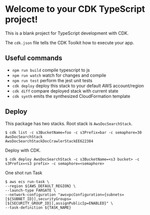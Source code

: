 # Welcome to your CDK TypeScript project!

This is a blank project for TypeScript development with CDK.

The `cdk.json` file tells the CDK Toolkit how to execute your app.

## Useful commands

 * `npm run build`   compile typescript to js
 * `npm run watch`   watch for changes and compile
 * `npm run test`    perform the jest unit tests
 * `cdk deploy`      deploy this stack to your default AWS account/region
 * `cdk diff`        compare deployed stack with current state
 * `cdk synth`       emits the synthesized CloudFormation template


## Deploy
This package has two stacks. Root stack is `AwsDocSearchStack`.
```shell
$ cdk list -c s3BucketName=foo -c s3Prefix=bar -c semaphore=30
AwsDocSearchStack
AwsDocSearchStackDocCrawlerStackEE622384
```

Deploy with CDK.
```shell
$ cdk deploy AwsDocSearchStack -c s3BucketName=<s3 bucket> -c s3Prefix=<s3 prefix> -c semaphore=<semaphore>
```

One shot run Task
```shell
$ aws ecs run-task \
--region ${AWS_DEFAULT_REGION} \
--launch-type FARGATE \
--network-configuration "awsvpcConfiguration={subnets=[${SUBNET_ID}],securityGroups=[${SECURITY_GROUP_ID}],assignPublicIp=ENABLED}" \
--task-definition ${TASK_NAME}
```
